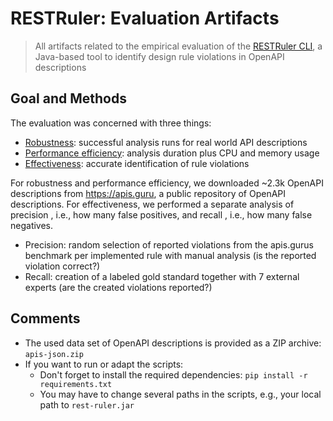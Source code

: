 # RESTRuler: Evaluation Artifacts
> All artifacts related to the empirical evaluation of the [RESTRuler CLI](https://github.com/restful-ma/rest-ruler), a Java-based tool to identify design rule violations in OpenAPI descriptions

## Goal and Methods

The evaluation was concerned with three things:

- [Robustness](./robustness/): successful analysis runs for real world API descriptions
- [Performance efficiency](./performance/): analysis duration plus CPU and memory usage
- [Effectiveness](./effectiveness/): accurate identification of rule violations

For robustness and performance efficiency, we downloaded ~2.3k OpenAPI descriptions from https://apis.guru, a public repository of OpenAPI descriptions.
For effectiveness, we performed a separate analysis of precision , i.e., how many false
positives, and recall , i.e., how many false negatives.

- Precision: random selection of reported violations from the apis.gurus benchmark per implemented rule with manual analysis (is the reported violation correct?)
- Recall: creation of a labeled gold standard together with 7 external experts (are the created violations reported?)

## Comments

- The used data set of OpenAPI descriptions is provided as a ZIP archive: `apis-json.zip`
- If you want to run or adapt the scripts:
  - Don't forget to install the required dependencies: `pip install -r requirements.txt`
  - You may have to change several paths in the scripts, e.g., your local path to `rest-ruler.jar`